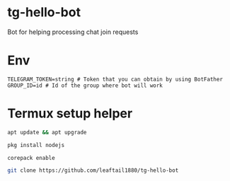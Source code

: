 # tg-hello-bot

Bot for helping processing chat join requests

# Env

```
TELEGRAM_TOKEN=string # Token that you can obtain by using BotFather
GROUP_ID=id # Id of the group where bot will work
```

# Termux setup helper

```bash
apt update && apt upgrade
```

```bash
pkg install nodejs
```

```bash
corepack enable
```

```bash
git clone https://github.com/leaftail1880/tg-hello-bot
```
